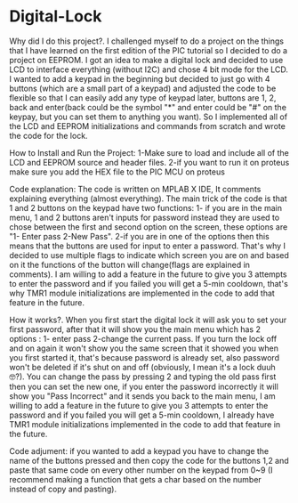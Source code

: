 # Digital-Lock
Why did I do this project?.
I challenged myself to do a project on the things that I have learned on the first edition of the PIC tutorial so I decided to do a project on EEPROM.
I got an idea to make a digital lock and decided to use LCD to interface everything (without I2C) and chose 4 bit mode for the LCD.
I wanted to add a keypad in the beginning but decided to just go with 4 buttons (which are a small part of a keypad) and adjusted the code to be flexible so that I can easily add any type of keypad later, buttons are 1, 2, back and enter(back could be the symbol "*" and enter could be "#" on the keypay, but you can set them to anything you want).
So I implemented all of the LCD and EEPROM initializations and commands from scratch and wrote the code for the lock.

How to Install and Run the Project:
1-Make sure to load and include all of the LCD and EEPROM source and header files.
2-if you want to run it on proteus make sure you add the HEX file to the PIC MCU on proteus

Code explanation:
The code is written on MPLAB X IDE, It comments explaining everything (almost everything).
The main trick of the code is that 1 and 2 buttons on the keypad have two functions:
1- if you are in the main menu, 1 and 2 buttons aren't inputs for password instead they are used to chose between the first and second option on the screen, these options are "1- Enter pass 2-New Pass".
2-if you are in one of the options then this means that the buttons are used for input to enter a password.
That's why I decided to use multiple flags to indicate which screen you are on and based on it the functions of the button will change(flags are explained in comments).
I am willing to add a feature in the future to give you 3 attempts to enter the password and if you failed you will get a 5-min cooldown, that's why TMR1 module initializations 
are implemented in the code to add that feature in the future.

How it works?.
When you first start the digital lock it will ask you to set your first password, after that it will show you the main menu which has 2 options : 1- enter pass 2-change the current pass.
If you turn the lock off and on again it won't show you the same screen that it showed you when you first started it, that's because password is already set, also password won't be deleted if it's shut on and off (obviously, I mean it's a lock duuh 🤓?).
You can change the pass by pressing 2 and typing the old pass first then you can set the new one, if you enter the password incorrectly it will show you "Pass Incorrect" and it sends you back to the main menu, I am willing to add a feature in the future to give you 3 attempts to enter the password and if you failed you will get a 5-min cooldown, I already have TMR1 module initializations implemented in the code to add that feature in the future.

Code adjument:
if you wanted to add a keypad you have to change the name of the buttons pressed and then copy the code for the buttons 1,2 and paste that same code on every other number on the keypad from 0~9 (I recommend making a function that gets a char based on the number instead of copy and pasting).
